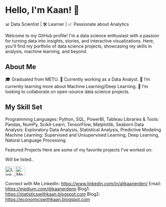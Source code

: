 # Hello, I'm Kaan! 👋

📊 Data Scientist | 🛠️ Learner | 📈 Passionate about Analytics

Welcome to my GitHub profile! I'm a data science enthusiast with a passion for turning data into insights, stories, and interactive visualizations. Here, you'll find my portfolio of data science projects, showcasing my skills in analysis, machine learning, and beyond.

## About Me
🎓 Graduated from METU.
💼 Currently working as a Data Analyst.
🌱 I’m currently learning more about Machine Learning/Deep Learning.
👯 I’m looking to collaborate on open-source data science projects.

## My Skill Set

Programming Languages: Python, SQL, PowerBI, Tableau
Libraries & Tools: Pandas, NumPy, Scikit-Learn, TensorFlow, Matplotlib, Seaborn
Data Analysis: Exploratory Data Analysis, Statistical Analysis, Predictive Modeling
Machine Learning: Supervised and Unsupervised Learning, Deep Learning, Natural Language Processing

Featured Projects
Here are some of my favorite projects I've worked on:

Will be listed..

<a href="https://www.linkedin.com/in/alikaanerden">
  <img src="https://upload.wikimedia.org/wikipedia/commons/c/ca/LinkedIn_logo_initials.png" alt="LinkedIn" width="30px"/>
</a> <a href="https://medium.com/@kaanerdenn">
  <img src="http://onlineresize.club/2021-club.html" alt="Medium" width="30px"/>
</a>

Connect with Me
LinkedIn: https://www.linkedin.com/in/alikaanerden/
Email: https://medium.com/@kaanerdenn
Blog1: https://statisticswithkaan.blogspot.com
Blog2: https://economicswithkaan.blogspot.com
